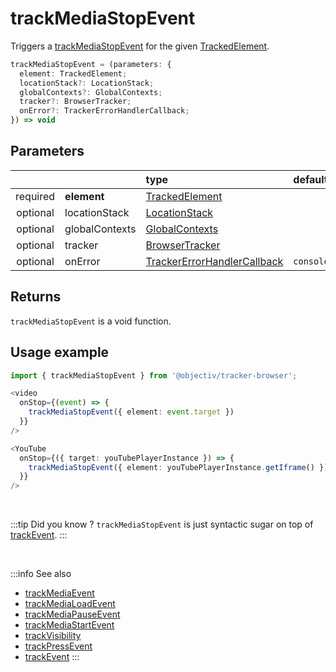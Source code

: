 # trackMediaStopEvent

Triggers a [trackMediaStopEvent](/taxonomy/reference/events/MediaStopEvent.md) for the given [TrackedElement](/tracking/api-reference/definitions/TrackedElement.md).

```typescript
trackMediaStopEvent = (parameters: {
  element: TrackedElement;
  locationStack?: LocationStack;
  globalContexts?: GlobalContexts;
  tracker?: BrowserTracker;
  onError?: TrackerErrorHandlerCallback;
}) => void
```

## Parameters
|          |             | type                                                                                                                                                     | default value
| :-:      | :--         | :--                                                                                                                                                      | :--           
| required | **element**    | [TrackedElement](/tracking/api-reference/definitions/TrackedElement.md)                           |
| optional | locationStack  | [LocationStack](/tracking/api-reference/core/LocationStack.md)                                    |
| optional | globalContexts | [GlobalContexts](/tracking/api-reference/core/GlobalContexts.md)                                  |
| optional | tracker        | [BrowserTracker](/tracking/api-reference/general/BrowserTracker.md)                               |
| optional | onError        | [TrackerErrorHandlerCallback](/tracking/api-reference/definitions/TrackerErrorHandlerCallback.md) | `console.error`

## Returns
`trackMediaStopEvent` is a void function.

## Usage example

```typescript jsx
import { trackMediaStopEvent } from '@objectiv/tracker-browser';
```

```typescript jsx
<video
  onStop={(event) => {
    trackMediaStopEvent({ element: event.target })
  }}
/>
```

```typescript jsx
<YouTube
  onStop={({ target: youTubePlayerInstance }) => {
    trackMediaStopEvent({ element: youTubePlayerInstance.getIframe() })
  }}
/>
```

<br />

:::tip Did you know ?
`trackMediaStopEvent` is just syntactic sugar on top of [trackEvent](/tracking/api-reference/eventTrackers/trackEvent.md).
:::

<br />

:::info See also
- [trackMediaEvent](/tracking/api-reference/eventTrackers/trackMediaEvent.md)
- [trackMediaLoadEvent](/tracking/api-reference/eventTrackers/trackMediaLoadEvent.md)
- [trackMediaPauseEvent](/tracking/api-reference/eventTrackers/trackMediaPauseEvent.md)
- [trackMediaStartEvent](/tracking/api-reference/eventTrackers/trackMediaStartEvent.md)
- [trackVisibility](/tracking/api-reference/eventTrackers/trackVisibility.md)
- [trackPressEvent](/tracking/api-reference/eventTrackers/trackPressEvent.md)
- [trackEvent](/tracking/api-reference/eventTrackers/trackEvent.md)
  :::
